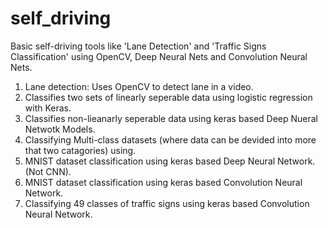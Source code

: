# self_driving
Basic self-driving tools like 'Lane Detection' and 'Traffic Signs Classification' using OpenCV, Deep Neural Nets and Convolution Neural Nets. 


1. Lane detection: Uses OpenCV to detect lane in a video. 
2. Classifies two sets of linearly seperable data using logistic regression with Keras. 
3. Classifies non-lieanarly seperable data using keras based Deep Nueral Netwotk Models. 
4. Classifying Multi-class datasets (where data can be devided into more that two catagories) using.
5. MNIST dataset classification using keras based Deep Neural Network. (Not CNN).
6. MNIST dataset classification using keras based Convolution Neural Network.
7. Classifying 49 classes of traffic signs using keras based Convolution Neural Network.
